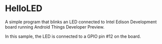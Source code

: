 # HelloLED
A simple program that blinks an LED connected to Intel Edison Development board running Android Things Developer Preview.

In this sample, the LED is connected to a GPIO pin #12 on the board.
